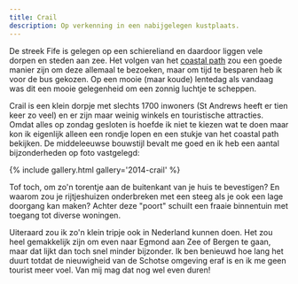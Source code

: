 ```yaml
---
title: Crail
description: Op verkenning in een nabijgelegen kustplaats.
---
```

[1]: http://www.fifecoastalpath.co.uk/

De streek Fife is gelegen op een schiereliand en daardoor liggen vele dorpen en steden aan zee. Het volgen van het [coastal path][1] zou een goede manier zijn om deze allemaal te bezoeken, maar om tijd te besparen heb ik voor de bus gekozen. Op een mooie (maar koude) lentedag als vandaag was dit een mooie gelegenheid om een zonnig luchtje te scheppen.

<a name="more"></a>

Crail is een klein dorpje met slechts 1700 inwoners (St Andrews heeft er tien keer zo veel) en er zijn maar weinig winkels en touristische attracties. Omdat alles op zondag gesloten is hoefde ik niet te kiezen wat te doen maar kon ik eigenlijk alleen een rondje lopen en een stukje van het coastal path bekijken. De middeleeuwse bouwstijl bevalt me goed en ik heb een aantal bijzonderheden op foto vastgelegd:

{% include gallery.html gallery='2014-crail' %}

Tof toch, om zo'n torentje aan de buitenkant van je huis te bevestigen? En waarom zou je rijtjeshuizen onderbreken met een steeg als je ook een lage doorgang kan maken? Achter deze "poort" schuilt een fraaie binnentuin met toegang tot diverse woningen.

Uiteraard zou ik zo'n klein tripje ook in Nederland kunnen doen. Het zou heel gemakkelijk zijn om even naar Egmond aan Zee of Bergen te gaan, maar dat lijkt dan toch snel minder bijzonder. Ik ben benieuwd hoe lang het duurt totdat de nieuwigheid van de Schotse omgeving eraf is en ik me geen tourist meer voel. Van mij mag dat nog wel even duren!